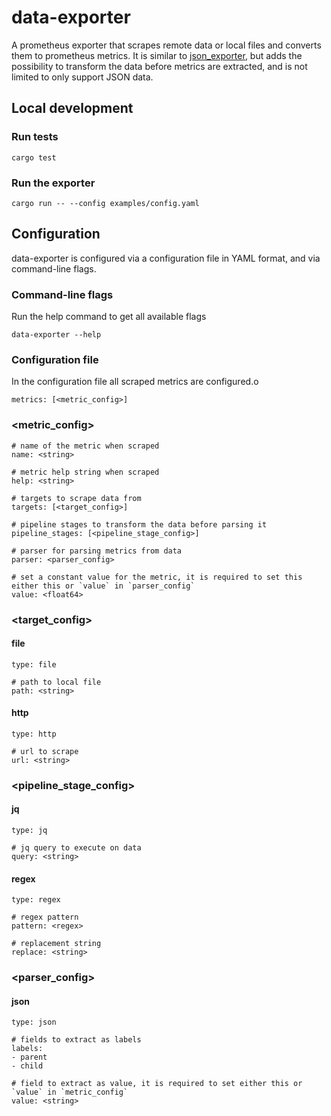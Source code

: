 # data-exporter
A prometheus exporter that scrapes remote data or local files and converts them to prometheus metrics. It is similar to [json_exporter](https://github.com/prometheus-community/json_exporter/), but adds the possibility to transform the data before metrics are extracted, and is not limited to only support JSON data. 

## Local development
### Run tests
```
cargo test
```
### Run the exporter
```
cargo run -- --config examples/config.yaml
```

## Configuration
data-exporter is configured via a configuration file in YAML format, and via command-line flags.

### Command-line flags
Run the help command to get all available flags
```
data-exporter --help
```

### Configuration file
In the configuration file all scraped metrics are configured.o

```
metrics: [<metric_config>]
```

### <metric_config>
```
# name of the metric when scraped
name: <string>

# metric help string when scraped
help: <string>

# targets to scrape data from
targets: [<target_config>]

# pipeline stages to transform the data before parsing it
pipeline_stages: [<pipeline_stage_config>]

# parser for parsing metrics from data
parser: <parser_config>

# set a constant value for the metric, it is required to set this either this or `value` in `parser_config`
value: <float64>
```

### <target_config>
#### file
```
type: file

# path to local file
path: <string>
```
#### http
```
type: http

# url to scrape
url: <string>
```

### <pipeline_stage_config>
#### jq
```
type: jq

# jq query to execute on data
query: <string>
```

#### regex
```
type: regex

# regex pattern
pattern: <regex>

# replacement string
replace: <string>
```

### <parser_config>
#### json
```
type: json

# fields to extract as labels
labels:
- parent
- child

# field to extract as value, it is required to set either this or `value` in `metric_config`
value: <string>
```
